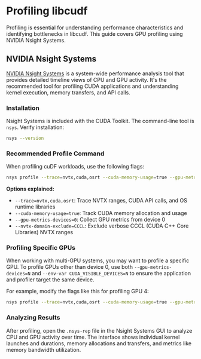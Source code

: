 # Profiling libcudf

Profiling is essential for understanding performance characteristics and identifying bottlenecks in libcudf. This guide covers GPU profiling using NVIDIA Nsight Systems.

## NVIDIA Nsight Systems

[NVIDIA Nsight Systems](https://developer.nvidia.com/nsight-systems) is a system-wide performance analysis tool that provides detailed timeline views of CPU and GPU activity.
It's the recommended tool for profiling CUDA applications and understanding kernel execution, memory transfers, and API calls.

### Installation

Nsight Systems is included with the CUDA Toolkit. The command-line tool is `nsys`. Verify installation:

```bash
nsys --version
```

### Recommended Profile Command

When profiling cuDF workloads, use the following flags:

```bash
nsys profile --trace=nvtx,cuda,osrt --cuda-memory-usage=true --gpu-metrics-devices=0 --nvtx-domain-exclude=CCCL python script.py
```

**Options explained:**
- `--trace=nvtx,cuda,osrt`: Trace NVTX ranges, CUDA API calls, and OS runtime libraries
- `--cuda-memory-usage=true`: Track CUDA memory allocation and usage
- `--gpu-metrics-devices=0`: Collect GPU metrics from device 0
- `--nvtx-domain-exclude=CCCL`: Exclude verbose CCCL (CUDA C++ Core Libraries) NVTX ranges

### Profiling Specific GPUs

When working with multi-GPU systems, you may want to profile a specific GPU.
To profile GPUs other than device 0, use both `--gpu-metrics-devices=N` and `--env-var CUDA_VISIBLE_DEVICES=N` to ensure the application and profiler target the same device.

For example, modify the flags like this for profiling GPU 4:

```bash
nsys profile --trace=nvtx,cuda,osrt --cuda-memory-usage=true --gpu-metrics-devices=4 --env-var CUDA_VISIBLE_DEVICES=4 python script.py
```

### Analyzing Results

After profiling, open the `.nsys-rep` file in the Nsight Systems GUI to analyze CPU and GPU activity over time.
The interface shows individual kernel launches and durations, memory allocations and transfers, and metrics like memory bandwidth utilization.
